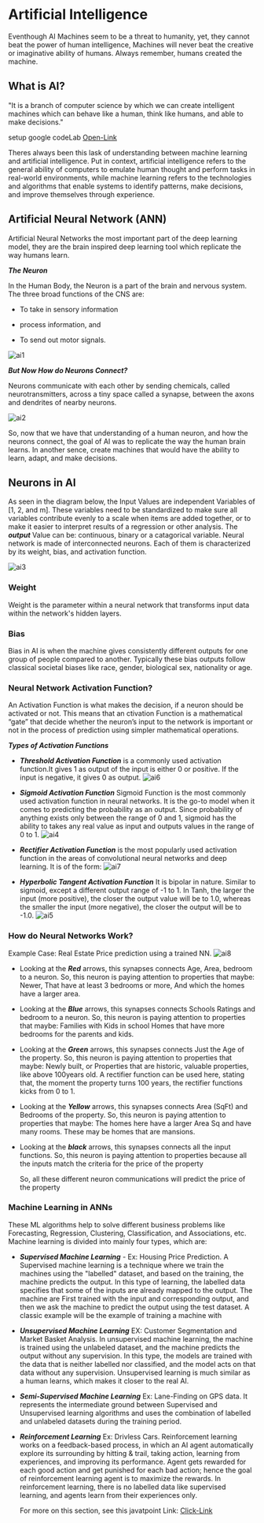 # Artificial Intelligence

Eventhough AI Machines seem to be a threat to humanity, yet, they cannot beat the power of human intelligence, Machines will never beat the creative or imaginative ability of humans. 
Always remember, humans created the machine.

## What is AI?
 "It is a branch of computer science by which we can create intelligent machines which can behave like a human, think like humans, and able to make decisions." 

setup google codeLab [Open-Link](https://codelabs.developers.google.com/)

Theres always been this lask of understanding between machine learning and artificial intelligence.
Put in context, artificial intelligence refers to the general ability of computers to emulate human thought and perform tasks in real-world environments, while machine learning refers to the technologies and algorithms that enable systems to identify patterns, make decisions, and improve themselves through experience.

##  Artificial Neural Network (ANN)
 Artificial Neural Networks the most important part of the deep learning model, they are the brain inspired deep learning tool which replicate the way humans learn. 

 ***The Neuron***

 In the Human Body, the Neuron is a part of the brain and nervous system. The three broad functions of the CNS are:
 
 - To take in sensory information

 - process information, and

 - To send out motor signals.

  ![ai1](photos/ai1.png)

  ***But Now How do Neurons Connect?***

  Neurons communicate with each other by sending chemicals, called neurotransmitters, across a tiny space called a synapse, between the axons and dendrites of nearby neurons.

  ![ai2](photos/ai2.png)

 So, now that we have that understanding of a human neuron, and how the neurons connect, the goal of AI was to replicate the way the human brain learns. In another sence, create machines that would have the ability to learn, adapt, and make decisions.

## Neurons in AI

 As seen in the diagram below, the Input Values are independent Variables of [1, 2, and m]. These variables need to be standardized to make sure all variables contribute evenly to a scale when items are added together, or to make it easier to interpret results of a regression or other analysis.
 The ***output*** Value can be: continuous, binary or a catagorical variable. Neural network is made of interconnected neurons. Each of them is characterized by its weight, bias, and activation function.

  ![ai3](photos/ai3.png)

### Weight
  Weight is the parameter within a neural network that transforms input data within the network's hidden layers. 

### Bias
  Bias in AI is when the machine gives consistently different outputs for one group of people compared to another. Typically these bias outputs follow classical societal biases like race, gender, biological sex, nationality or age.
### Neural Network Activation Function?
 An Activation Function is what makes the decision, if a neuron should be activated or not. This means that an ctivation Function is a mathematical “gate” that decide whether the neuron’s input to the network is important or not in the process of prediction using simpler mathematical operations. 

  ***Types of Activation Functions***

  - ***Threshold Activation Function***
     is a commonly used activation function.It gives 1 as output of the input is either 0 or positive. If the input is negative, it gives 0 as output.
     ![ai6](photos/ai6.png)

  - ***Sigmoid Activation Function***
    Sigmoid Function is the most commonly used activation function in neural networks. It is the go-to model when it comes to predicting the probability as an output. Since probability of anything exists only between the range of 0 and 1, sigmoid has the ability to takes any real value as input and outputs values in the range of 0 to 1.
      ![ai4](photos/ai4.png)
 
  - ***Rectifier Activation Function***
    is the most popularly used activation function in the areas of convolutional neural networks and deep learning. It is of the form:
    ![ai7](photos/ai7.png)

  - ***Hyperbolic Tangent Activation Function***
    It is bipolar in nature. Similar to sigmoid, except a different output range of -1 to 1. In Tanh, the larger the input (more positive), the closer the output value will be to 1.0, whereas the smaller the input (more negative), the closer the output will be to -1.0.
    ![ai5](photos/ai5.png)

### How do Neural Networks Work?
   Example Case: Real Estate Price prediction using a trained NN. 
   ![ai8](photos/ai8.png)

 - Looking at the ***Red*** arrows, this synapses connects Age, Area, bedroom to a neuron. 
   So, this neuron is paying attention to properties that maybe:
   Newer,
   That have at least 3 bedrooms or more,
   And which the homes have a larger area.

 - Looking at the ***Blue*** arrows, this synapses connects Schools Ratings and bedroom to a neuron. 
   So, this neuron is paying   attention to properties that maybe:
   Families with Kids in school
   Homes that have more bedrooms for the parents and kids.

 - Looking at the ***Green*** arrows, this synapses connects Just the Age of the property.
   So, this neuron is paying attention to properties that maybe:
   Newly built, or
   Properties that are historic, valuable properties, like above 100years old. 
   A rectifier function can be used here, stating that, the moment the property turns 100 years, 
   the rectifier functions kicks from 0 to 1. 

 - Looking at the ***Yellow*** arrows, this synapses connects Area (SqFt) and Bedrooms of the property. 
   So, this neuron is paying attention to properties that maybe:
   The homes here have a larger Area Sq and have many rooms. These may be homes that are mansions. 

 - Looking at the ***black*** arrows, this synapses connects all the input functions. So, this neuron is 
   paying attention to properties because all the inputs match the criteria for the price of the property

   So, all these different neuron communications will predict the price of the property







### Machine Learning in ANNs
 These ML algorithms help to solve different business problems like Forecasting, Regression, Clustering, Classification, and Associations, etc.
 Machine learning is divided into mainly four types, which are:

- ***Supervised Machine Learning*** -
  Ex: Housing Price Prediction.
  A Supervised machine learning is a technique where we train the machines using the "labelled" dataset, and based on the training, the machine predicts the output. In this type of learning, the labelled data specifies that some of the inputs are already mapped to the output. The machine are First trained with the input and corresponding output, and then we ask the machine to predict the output using the test dataset. A classic example will be the example of training a machine with

- ***Unsupervised Machine Learning***
  EX: Customer Segmentation and Market Basket Analysis.
  In unsupervised machine learning, the machine is trained using the unlabeled dataset, and the machine predicts the output without any supervision. In this type, the models are trained with the data that is neither labelled nor classified, and the model acts on that data without any supervision. Unsupervised learning is much similar as a human learns, which makes it closer to the real AI.

- ***Semi-Supervised Machine Learning***
  Ex: Lane-Finding on GPS data.
  It represents the intermediate ground between Supervised and Unsupervised learning algorithms and uses the combination of labelled and unlabeled datasets during the training period.

- ***Reinforcement Learning***
  Ex: Drivless Cars.
  Reinforcement learning works on a feedback-based process, in which an AI agent automatically explore its surrounding by hitting & trail, taking action, learning from experiences, and improving its performance. Agent gets rewarded for each good action and get punished for each bad action; hence the goal of reinforcement learning agent is to maximize the rewards.
  In reinforcement learning, there is no labelled data like supervised learning, and agents learn from their experiences only.

  For more on this section, see this javatpoint Link: [Click-Link](https://www.javatpoint.com/types-of-machine-learning)
